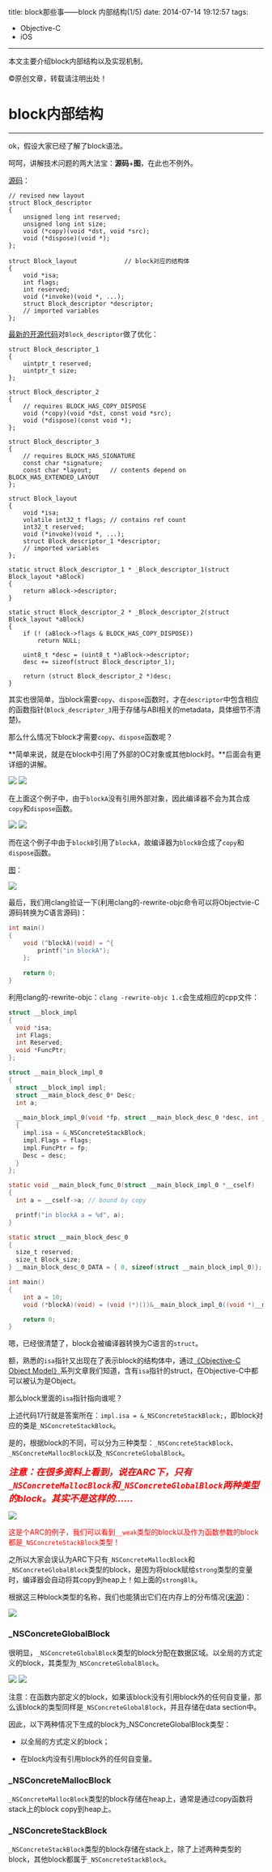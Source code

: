 title: block那些事——block 内部结构(1/5)
date: 2014-07-14 19:12:57
tags:
- Objective-C
- iOS
---
本文主要介绍block内部结构以及实现机制。
<!--more-->
©原创文章，转载请注明出处！

# block内部结构
______________
ok，假设大家已经了解了block语法。

呵呵，讲解技术问题的两大法宝：**源码**+**图**，在此也不例外。

[源码](http://opensource.apple.com/source/libclosure/libclosure-38/Block_private.h)：

```
// revised new layout
struct Block_descriptor
{
    unsigned long int reserved;
    unsigned long int size;
    void (*copy)(void *dst, void *src);
    void (*dispose)(void *);
};

struct Block_layout 			// block对应的结构体
{
    void *isa;
    int flags;
    int reserved; 
    void (*invoke)(void *, ...);
    struct Block_descriptor *descriptor;
    // imported variables
};

```

[最新的开源代码](http://opensource.apple.com/source/libclosure/libclosure-63/Block_private.h)对`Block_descriptor`做了优化：


```
struct Block_descriptor_1 
{
    uintptr_t reserved;
    uintptr_t size;
};

struct Block_descriptor_2 
{
    // requires BLOCK_HAS_COPY_DISPOSE
    void (*copy)(void *dst, const void *src);
    void (*dispose)(const void *);
};

struct Block_descriptor_3 
{
    // requires BLOCK_HAS_SIGNATURE
    const char *signature;
    const char *layout;     // contents depend on BLOCK_HAS_EXTENDED_LAYOUT
};

struct Block_layout 
{
    void *isa;
    volatile int32_t flags; // contains ref count
    int32_t reserved; 
    void (*invoke)(void *, ...);
    struct Block_descriptor_1 *descriptor;
    // imported variables
};

```

```
static struct Block_descriptor_1 * _Block_descriptor_1(struct Block_layout *aBlock)
{
    return aBlock->descriptor;
}

static struct Block_descriptor_2 * _Block_descriptor_2(struct Block_layout *aBlock)
{
    if (! (aBlock->flags & BLOCK_HAS_COPY_DISPOSE)) 
        return NULL;
        
    uint8_t *desc = (uint8_t *)aBlock->descriptor;
    desc += sizeof(struct Block_descriptor_1);
    
    return (struct Block_descriptor_2 *)desc;
}

```

其实也很简单，当block需要`copy`、`dispose`函数时，才在`descriptor`中包含相应的函数指针(`Block_descriptor_3`用于存储与ABI相关的metadata，具体细节不清楚)。

那么什么情况下block才需要`copy`、`dispose`函数呢？

**简单来说，就是在block中引用了外部的OC对象或其他block时。**后面会有更详细的讲解。

![](/img/source_noobjectinblock.jpg)
![](/img/result_noobjectinblock.jpg)

在上面这个例子中，由于`blockA`没有引用外部对象，因此编译器不会为其合成`copy`和`dispose`函数。

![](/img/source_hasobjectinblock.jpg)
![](/img/result_hasobjectinblock.jpg)

而在这个例子中由于`blockB`引用了`blockA`，故编译器为`blockB`合成了`copy`和`dispose`函数。

[图](http://www.galloway.me.uk/2013/05/a-look-inside-blocks-episode-3-block-copy/)：

![](/img/block_layout.png)

最后，我们用clang验证一下(利用clang的-rewrite-objc命令可以将Objectvie-C源码转换为C语言源码)：

``` objectivec 1.c
int main()
{
    void (^blockA)(void) = ^{
        printf("in blockA");
    };
    
    return 0;
}
```

利用clang的-rewrite-objc：`clang -rewrite-objc 1.c`会生成相应的cpp文件：

``` objectivec 1.cpp
struct __block_impl 
{
  void *isa;
  int Flags;
  int Reserved;
  void *FuncPtr;
};

struct __main_block_impl_0
{
  struct __block_impl impl;
  struct __main_block_desc_0* Desc;
  int a;
  
  __main_block_impl_0(void *fp, struct __main_block_desc_0 *desc, int _a, int flags=0) : a(_a) 
  {
    impl.isa = &_NSConcreteStackBlock;
    impl.Flags = flags;
    impl.FuncPtr = fp;
    Desc = desc;
  }
};

static void __main_block_func_0(struct __main_block_impl_0 *__cself) 
{
  int a = __cself->a; // bound by copy

  printf("in blockA a = %d", a);
}

static struct __main_block_desc_0 
{
  size_t reserved;
  size_t Block_size;
} __main_block_desc_0_DATA = { 0, sizeof(struct __main_block_impl_0)};

int main()
{
    int a = 10;
    void (*blockA)(void) = (void (*)())&__main_block_impl_0((void *)__main_block_func_0, &__main_block_desc_0_DATA, a);

    return 0;
}
```

嗯，已经很清楚了，block会被编译器转换为C语言的`struct`。

额，熟悉的`isa`指针又出现在了表示block的结构体中，通过[《Objective-C Object Model》](http://zxfcumtcs.github.io/2014/07/13/Object-C-Object-Model4/)系列文章我们知道，含有`isa`指针的struct，在Objective-C中都可以被认为是Object。

那么block里面的`isa`指针指向谁呢？

上述代码17行就是答案所在：`impl.isa = &_NSConcreteStackBlock;`，即block对应的类是`_NSConcreteStackBlock`。

是的，根据block的不同，可以分为三种类型：`_NSConcreteStackBlock`、`_NSConcreteMallocBlock`以及`_NSConcreteGlobalBlock`。

<font color = red size = 4>***注意：在很多资料上看到，说在ARC下，只有`_NSConcreteMallocBlock`和`_NSConcreteGlobalBlock`两种类型的block。其实不是这样的……***</font>

![](/img/blocktypeinarc.jpg)

<font color = red>这是个ARC的例子，我们可以看到`__weak`类型的block以及作为函数参数的block都是`_NSConcreteStackBlock`类型！</font>

之所以大家会误认为ARC下只有`_NSConcreteMallocBlock`和`_NSConcreteGlobalBlock`类型的block，是因为将block赋给`strong`类型的变量时，编译器会自动将其copy到heap上！如上面的`strongBlk`。

根据这三种block类型的名称，我们也能猜出它们在内存上的分布情况([来源](http://book.douban.com/subject/10536953/))：

![](/img/blockmemoryarrangement.jpg)

### _NSConcreteGlobalBlock

很明显，`_NSConcreteGlobalBlock`类型的block分配在数据区域。以全局的方式定义的block，其类型为`_NSConcreteGlobalBlock`。

![](/img/globalblock1.png)
![](/img/globalblock2.png)

注意：在函数内部定义的block，如果该block没有引用block外的任何自变量，那么该block的类型同样是`_NSConcreteGlobalBlock`，并且存储在data section中。


因此，以下两种情况下生成的block为_NSConcreteGlobalBlock类型：

+ 以全局的方式定义的block；

+ 在block内没有引用block外的任何自变量。

### _NSConcreteMallocBlock

`_NSConcreteMallocBlock`类型的block存储在heap上，通常是通过copy函数将stack上的block copy到heap上。

### _NSConcreteStackBlock

`_NSConcreteStackBlock`类型的block存储在stack上，除了上述两种类型的block，其他block都属于`_NSConcreteStackBlock`。

